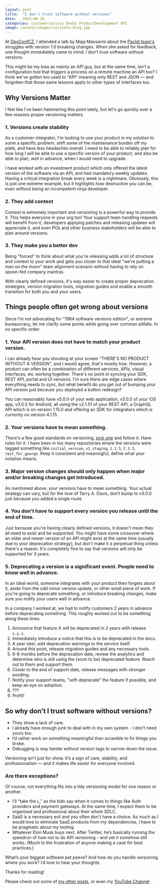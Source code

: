 ```yaml
---
layout: post
title:  "I don't trust software without versions"
date:   2025-06-16
categories: CustomerSuccess DevEx ProductDevelopment API
image: /assets/images/versions-blog.jpg
---
```


At [DevConfCZ](https://pretalx.devconf.info/devconf-cz-2025/talk/UTGBCF/), I attended a talk by Maja Massarini about the [Packit team's](https://packit.dev/) struggles with version 1.0 breaking changes. When she asked for feedback, one thought immediately came to mind: I don’t trust software without versions.

This might be my bias as mainly an API guy, but at the same time, isn't a configuration tool that triggers a process on a remote machine an API too? I think we've gotten too used to "API" meaning only REST and JSON — and forgotten that those same lessons apply to other types of interfaces too.

## Why Versions Matter

I feel like I've been hammering this point lately, but let's go quickly over a few reasons proper versioning matters.

### 1. Versions create stability
As a customer-integrator, I'm looking to use your product in my solution to solve a specific problem, shift some of the maintenance burden off my plate, and have less headaches overall. I need to be able to reliably plan for how long I will be able to use a specific version of your product, and also be able to plan, well in advance, when I would need to upgrade.

I have worked with an investment product which only offered the latest version of the software via an API, and had mandatory weekly updates. Having a critical integration break every week is a nightmare. Obviously, this is just one extreme example, but it highlights how destructive you can be, even without being an incompetent ninja developer.

### 2. They add context

Context is extremely important and versioning is a powerful way to provide it. This helps everyone in your org too! Your support team handling requests will benefit from it, developers applying patches and releasing updates will appreciate it, and even POs and other business stakeholders will be able to plan around versions.

### 3. They make you a better dev

Being "forced" to think about what you're releasing adds a lot of structure and context to your work and gets you closer to that ideal "we're putting a man on the moon" team alignment scenario without having to rely on spoon-fed company mantras.

With clearly defined versions, it's way easier to create proper deprecation strategies, version migration tools, migration guides and enable a smooth transition for both you and your users.

## Things people often get wrong about versions

Since I'm not advocating for "1984 software versions edition", or extreme bureaucracy, let me clarify some points while going over common pitfalls. In no specific order:

### 1. Your API version does not have to match your product version.

I can already hear you shouting at your screen "THERE'S NO PRODUCT WITHOUT A VERSION", and I would agree, that's mostly true. However, a product can often be a combination of different services, APIs, visual interfaces, etc working together. There's no point in syncing your SDK, REST API, portal and UI versions. I'm sure there are edge cases where everything needs to sync, but what benefit do you get out of bumping your API version just because you deployed a button redesign?

You can reasonably have v5.0.0 of your web application, v3.0.0 of your iOS app, v3.0.5 for Android, all using the v2.1.51 of your REST API, a GraphQL API which is on version 1.15.0 and offering an SDK for integrators which is currently on version 4.1.15.

### 2. Your versions have to mean something.

There's a few good standards on versioning, [pick one](https://semver.org/) and follow it. Have rules for it. I have been in too many repositories where the versions were tagged something like `initial_version`, `v1_staging`, `1.1.5`, `2.1.5`, `test_for_george`. Keep it consistent and meaningful, define what your notation means.

### 3. Major version changes should only happen when major and/or breaking changes get introduced.

As mentioned above, your versions have to mean something. Your actual strategy can vary, but for the love of Terry A. Davis, don’t bump to v3.0.0 just because you added a single route.

### 4. You don't have to support every version you release until the end of time.

Just because you're having clearly defined versions, it doesn't mean they all need to exist and be supported. You might have some crossover where an older and newer version of an API might exist at the same time (usually due to your deprecation strategy), but don't make it a perpetual thing unless there's a reason. It's completely fine to say that versions will only be supported for 3 years.

### 5. Deprecating a version is a significant event. People need to know well in advance.

In an ideal world, someone integrates with your product then forgets about it, aside from the odd minor version update, or other small piece of work. If you're going to deprecate something, or introduce breaking changes, make sure you notify your users well in advance.

In a company I worked at, we had to notify customers 2 years in advance before deprecating something. This roughly worked out to be something along these lines:
1. Announce that feature X will be deprecated in 2 years with release `x.y.z`.
2. Immediately introduce a notice that this is to be deprecated in the docs.
3. A year later, add deprecation warnings to the service itself.
4. Around this point, release migration guides and any necessary tools.
5. 6-8 months before the deprecation date, review the analytics and determine who is still using the (soon to be) deprecated feature. Reach out to them and support them.
6. Closer to the end of support date, release messages with stronger wording.
7. Notify your support teams, "soft-deprecate" the feature if possible, and keep an eye on adoption.
8. ???
9. Profit!


## So why don't I trust software without versions?

- They show a lack of care.
- I already have enough junk to deal with in my own system - I don’t need yours too.
- I’d rather work on something meaningful than scramble to fix things you broke.
- Debugging is way harder without version tags to narrow down the issue.

Versioning isn’t just for show. It’s a sign of care, stability, and professionalism — and it makes life easier for everyone involved.

### Are there exceptions?

Of course, not everything fits into a tidy versioning model for one reason or another. 

- I’ll “take the L,” as the kids say when it comes to things like Auth providers and payment gateways. At the same time, I expect them to be organised and professional about their whole SDLC.
- SaaS is a necessary evil and you often don't have a choice. As much as I would love to eliminate SaaS products from my dependencies, I have to be pragmatic about my tooling.
- Whatever Elon Musk buys next. After Twitter, he’s basically running the speedrun of how not to do API versioning - and yet it somehow still works. (Much to the frustration of anyone making a case for best practices.)

What’s your biggest software pet peeve? And how do you handle versioning where you work? I’d love to hear your thoughts.

Thanks for reading!

Please check out some of [my other posts](https://koukovistas.com/blog), or even my [YouTube Channel](https://www.youtube.com/@koukovistas)